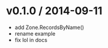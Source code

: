 
v0.1.0 / 2014-09-11
==================

 * add Zone.RecordsByName()
 * rename example
 * fix lol in docs
